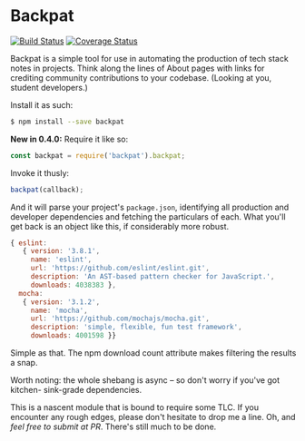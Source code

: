 # Backpat

[![Build Status](https://travis-ci.org/cachilders/backpat.png?branch=master)](https://travis-ci.org/cachilders/backpat) [![Coverage Status](https://coveralls.io/repos/github/cachilders/backpat/badge.svg?branch=master)](https://coveralls.io/github/cachilders/backpat?branch=master)

Backpat is a simple tool for use in automating the production of tech stack
notes in projects. Think along the lines of About pages with links for crediting
community contributions to your codebase. (Looking at you, student developers.)

Install it as such:

```bash
$ npm install --save backpat
```

**New in 0.4.0:** Require it like so:

```javascript
const backpat = require('backpat').backpat;
```

Invoke it thusly:

```javascript
backpat(callback);
```

And it will parse your project's ```package.json```, identifying all production
and developer dependencies and fetching the particulars of each. What you'll
get back is an object like this, if considerably more robust.

```javascript
{ eslint:
   { version: '3.8.1',
     name: 'eslint',
     url: 'https://github.com/eslint/eslint.git',
     description: 'An AST-based pattern checker for JavaScript.',
     downloads: 4038383 },
  mocha:
   { version: '3.1.2',
     name: 'mocha',
     url: 'https://github.com/mochajs/mocha.git',
     description: 'simple, flexible, fun test framework',
     downloads: 4001598 }}
```

Simple as that. The npm download count attribute makes filtering the results
a snap.

Worth noting: the whole shebang is async – so don't worry if you've got kitchen-
sink-grade dependencies.

This is a nascent module that is bound to require some TLC. If you encounter
any rough edges, please don't hesitate to drop me a line. Oh, and _feel free to
submit at PR_. There's still much to be done.
